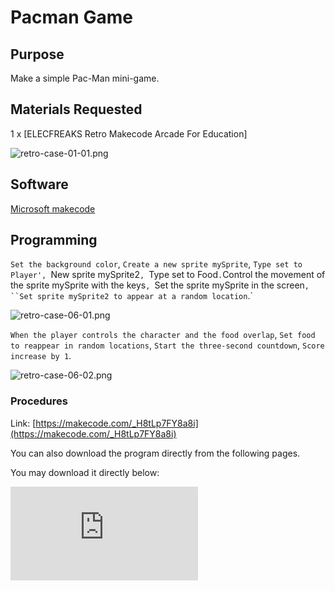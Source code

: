 ﻿# Pacman Game

## Purpose

Make a simple Pac-Man mini-game.

## Materials Requested

1 x  [ELECFREAKS Retro Makecode Arcade For Education]

![retro-case-01-01.png](https://wiki-media-ef.oss-cn-hongkong.aliyuncs.com//images/retro-case-01-01.png)

## Software

[Microsoft makecode](https://arcade.makecode.com/)

## Programming

`Set the background color`, `Create a new sprite mySprite`, `Type set to Player', `New sprite mySprite2`, `Type set to Food`.`Control the movement of the sprite mySprite with the keys`, `Set the sprite mySprite in the screen`, ``Set sprite mySprite2 to appear at a random location`.`

![retro-case-06-01.png](https://wiki-media-ef.oss-cn-hongkong.aliyuncs.com//images/retro-case-06-01.png)

`When the player controls the character and the food overlap`, `Set food to reappear in random locations`, `Start the three-second countdown`, `Score increase by 1`.

![retro-case-06-02.png](https://wiki-media-ef.oss-cn-hongkong.aliyuncs.com//images/retro-case-06-02.png)

### Procedures

Link: [https://makecode.com/_H8tLp7FY8a8i](https://makecode.com/_H8tLp7FY8a8i)

You can also download the program directly from the following pages.

You may download it directly below:

<div
    style={{
        position: 'relative',
        paddingBottom: '60%',
        overflow: 'hidden',
    }}
>
    <iframe
        src="https://makecode.com/_H8tLp7FY8a8i"
        frameborder="0"
        sandbox="allow-popups allow-forms allow-scripts allow-same-origin"
        style={{
            position: 'absolute',
            width: '100%',
            height: '100%',
        }}
    />
</div>



## Program Download

Please see the documentation for the program download: [Program Download Method](http://wiki.elecfreaks.com/en/retroarcade/program-download-method)


## Conclusion

You can control Pac-Man to move in the screen through the button, when Pac-Man eats beans, then +1 point; when Pac-Man eats the first bean, then start the three-second countdown, the time is over, the game is over, you can eat beans to reset the countdown time.
